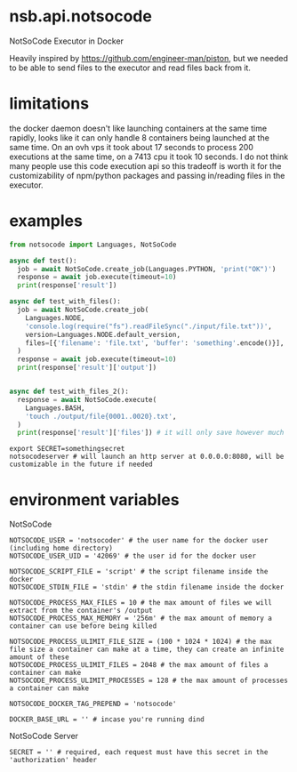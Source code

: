 # nsb.api.notsocode
 NotSoCode Executor in Docker


Heavily inspired by https://github.com/engineer-man/piston, but we needed to be able to send files to the executor and read files back from it.


# limitations
the docker daemon doesn't like launching containers at the same time rapidly, looks like it can only handle 8 containers being launched at the same time. On an ovh vps it took about 17 seconds to process 200 executions at the same time, on a 7413 cpu it took 10 seconds. I do not think many people use this code execution api so this tradeoff is worth it for the customizability of npm/python packages and passing in/reading files in the executor.


# examples
```py
from notsocode import Languages, NotSoCode

async def test():
  job = await NotSoCode.create_job(Languages.PYTHON, 'print("OK")')
  response = await job.execute(timeout=10)
  print(response['result'])

async def test_with_files():
  job = await NotSoCode.create_job(
    Languages.NODE,
    'console.log(require("fs").readFileSync("./input/file.txt"))',
    version=Languages.NODE.default_version,
    files=[{'filename': 'file.txt', 'buffer': 'something'.encode()}],
  )
  response = await job.execute(timeout=10)
  print(response['result']['output'])


async def test_with_files_2():
  response = await NotSoCode.execute(
    Languages.BASH,
    'touch ./output/file{0001..0020}.txt',
  )
  print(response['result']['files']) # it will only save however much `NOTSOCODE_PROCESS_MAX_FILES` is set to, which is 10
```

```
export SECRET=somethingsecret
notsocodeserver # will launch an http server at 0.0.0.0:8080, will be customizable in the future if needed
```

# environment variables

NotSoCode
```
NOTSOCODE_USER = 'notsocoder' # the user name for the docker user (including home directory)
NOTSOCODE_USER_UID = '42069' # the user id for the docker user

NOTSOCODE_SCRIPT_FILE = 'script' # the script filename inside the docker
NOTSOCODE_STDIN_FILE = 'stdin' # the stdin filename inside the docker

NOTSOCODE_PROCESS_MAX_FILES = 10 # the max amount of files we will extract from the container's /output
NOTSOCODE_PROCESS_MAX_MEMORY = '256m' # the max amount of memory a container can use before being killed

NOTSOCODE_PROCESS_ULIMIT_FILE_SIZE = (100 * 1024 * 1024) # the max file size a container can make at a time, they can create an infinite amount of these
NOTSOCODE_PROCESS_ULIMIT_FILES = 2048 # the max amount of files a container can make
NOTSOCODE_PROCESS_ULIMIT_PROCESSES = 128 # the max amount of processes a container can make

NOTSOCODE_DOCKER_TAG_PREPEND = 'notsocode'

DOCKER_BASE_URL = '' # incase you're running dind
```

NotSoCode Server
```
SECRET = '' # required, each request must have this secret in the 'authorization' header
```

